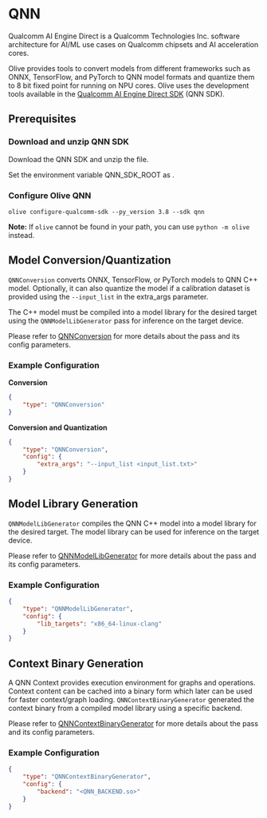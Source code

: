 # QNN

Qualcomm AI Engine Direct is a Qualcomm Technologies Inc. software architecture for AI/ML use cases on Qualcomm chipsets and AI acceleration cores.

Olive provides tools to convert models from different frameworks such as ONNX, TensorFlow, and PyTorch to QNN model formats and quantize them to 8 bit fixed point for running on NPU cores.
Olive uses the development tools available in the [Qualcomm AI Engine Direct SDK](https://developer.qualcomm.com/software/qualcomm-ai-engine-direct-sdk) (QNN SDK).

## Prerequisites
### Download and unzip QNN SDK
Download the QNN SDK and unzip the file.

Set the environment variable QNN_SDK_ROOT as <qnn-sdk-unzipped-path>.

### Configure Olive QNN
```
olive configure-qualcomm-sdk --py_version 3.8 --sdk qnn
```
**Note:** If `olive` cannot be found in your path, you can use `python -m olive` instead.

## Model Conversion/Quantization
`QNNConversion` converts ONNX, TensorFlow, or PyTorch models to QNN C++ model. Optionally, it can also quantize the model if a calibration dataset is provided using the `--input_list` in the extra_args parameter.

The C++ model must be compiled into a model library for the desired target using the `QNNModelLibGenerator` pass for inference on the target device.

Please refer to [QNNConversion](qnn_conversion) for more details about the pass and its config parameters.

### Example Configuration
**Conversion**
```json
{
    "type": "QNNConversion"
}
```

**Conversion and Quantization**
```json
{
    "type": "QNNConversion",
    "config": {
        "extra_args": "--input_list <input_list.txt>"
    }
}
```

## Model Library Generation
`QNNModelLibGenerator` compiles the QNN C++ model into a model library for the desired target. The model library can be used for inference on the target device.

Please refer to [QNNModelLibGenerator](qnn_model_lib_generator) for more details about the pass and its config parameters.

### Example Configuration
```json
{
    "type": "QNNModelLibGenerator",
    "config": {
        "lib_targets": "x86_64-linux-clang"
    }
}
```

## Context Binary Generation
A QNN Context provides execution environment for graphs and operations. Context content can be cached into a binary form which later can be used for faster context/graph loading.
`QNNContextBinaryGenerator` generated the context binary from a compiled model library using a specific backend.

Please refer to [QNNContextBinaryGenerator](qnn_context_binary_generator) for more details about the pass and its config parameters.

### Example Configuration
```json
{
    "type": "QNNContextBinaryGenerator",
    "config": {
        "backend": "<QNN_BACKEND.so>"
    }
}
```
